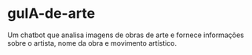 # guIA-de-arte
Um chatbot que analisa imagens de obras de arte e fornece informações sobre o artista, nome da obra e movimento artístico.
